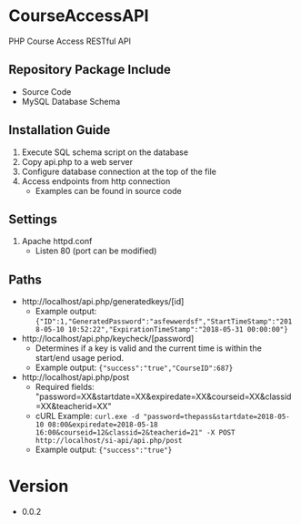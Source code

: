 # CourseAccessAPI
PHP Course Access RESTful API

## Repository Package Include
* Source Code
* MySQL Database Schema

## Installation Guide
1. Execute SQL schema script on the database
2. Copy api.php to a web server
3. Configure database connection at the top of the file
4. Access endpoints from http connection
    * Examples can be found in source code

## Settings
1. Apache httpd.conf
    * Listen 80 (port can be modified)

## Paths
* http://localhost/api.php/generatedkeys/[id]
    * Example output: ```{"ID":1,"GeneratedPassword":"asfewwerdsf","StartTimeStamp":"2018-05-10 10:52:22","ExpirationTimeStamp":"2018-05-31 00:00:00"}```
* http://localhost/api.php/keycheck/[password]
    * Determines if a key is valid and the current time is within the start/end usage period.
    * Example output: ```{"success":"true","CourseID":687}```
* http://localhost/api.php/post
    * Required fields: "password=XX&startdate=XX&expiredate=XX&courseid=XX&classid=XX&teacherid=XX"
    * cURL Example: ```curl.exe -d "password=thepass&startdate=2018-05-10 08:00&expiredate=2018-05-18 16:00&courseid=12&classid=2&teacherid=21" -X POST http://localhost/si-api/api.php/post```
    * Example output: ```{"success":"true"}```

# Version
- 0.0.2

